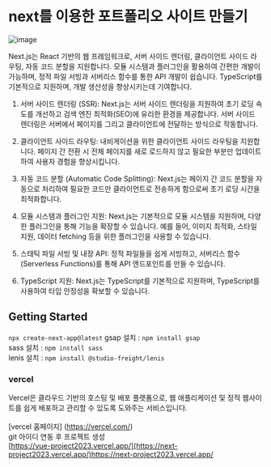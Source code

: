 # next를 이용한 포트폴리오 사이트 만들기
![image](https://github.com/uUZINN/next-project2023/assets/89904583/81e1c8b8-94da-42fb-84b0-a14377a32e5c)

Next.js는 React 기반의 웹 프레임워크로, 서버 사이드 렌더링, 클라이언트 사이드 라우팅, 자동 코드 분할을 지원합니다. 모듈 시스템과 플러그인을 활용하여 간편한 개발이 가능하며, 정적 파일 서빙과 서버리스 함수를 통한 API 개발이 쉽습니다. TypeScript를 기본적으로 지원하며, 개발 생산성을 향상시키는데 기여합니다.<br>

1. 서버 사이드 렌더링 (SSR): Next.js는 서버 사이드 렌더링을 지원하여 초기 로딩 속도를 개선하고 검색 엔진 최적화(SEO)에 유리한 환경을 제공합니다. 서버 사이드 렌더링은 서버에서 페이지를 그리고 클라이언트에 전달하는 방식으로 작동합니다.

2. 클라이언트 사이드 라우팅: 내비게이션을 위한 클라이언트 사이드 라우팅을 지원합니다. 페이지 간 전환 시 전체 페이지를 새로 로드하지 않고 필요한 부분만 업데이트하여 사용자 경험을 향상시킵니다.

3. 자동 코드 분할 (Automatic Code Splitting): Next.js는 페이지 간 코드 분할을 자동으로 처리하여 필요한 코드만 클라이언트로 전송하게 함으로써 초기 로딩 시간을 최적화합니다.

4. 모듈 시스템과 플러그인 지원: Next.js는 기본적으로 모듈 시스템을 지원하며, 다양한 플러그인을 통해 기능을 확장할 수 있습니다. 예를 들어, 이미지 최적화, 스타일 지원, 데이터 fetching 등을 위한 플러그인을 사용할 수 있습니다.

5. 스태틱 파일 서빙 및 내장 API: 정적 파일들을 쉽게 서빙하고, 서버리스 함수 (Serverless Functions)를 통해 API 엔드포인트를 만들 수 있습니다.

6. TypeScript 지원: Next.js는 TypeScript를 기본적으로 지원하며, TypeScript를 사용하여 타입 안정성을 확보할 수 있습니다.

## Getting Started

`npx create-next-app@latest`
gsap 설치 : `npm install gsap`<br>
sass 설치 : `npm install sass`<br>
lenis 설치 : `npm install @studio-freight/lenis`<br>

### vercel
Vercel은 클라우드 기반의 호스팅 및 배포 플랫폼으로, 웹 애플리케이션 및 정적 웹사이트를 쉽게 배포하고 관리할 수 있도록 도와주는 서비스입니다.
<br><br>
[vercel 홈페이지] (https://vercel.com/)<br>
git 아이디 연동 후 프로젝트 생성<br>
[https://vue-project2023.vercel.app/](https://next-project2023.vercel.app/)https://next-project2023.vercel.app/
